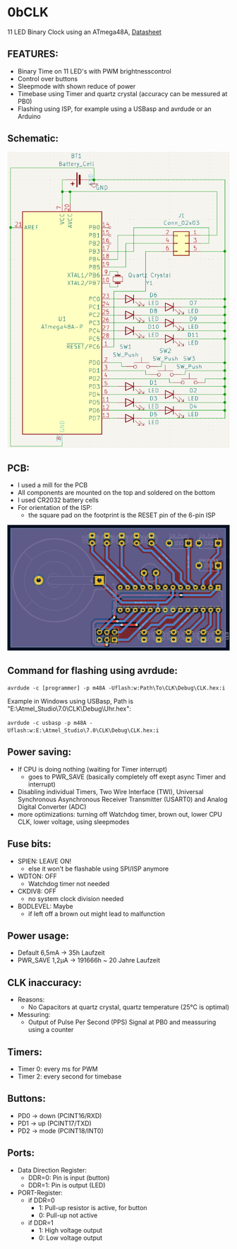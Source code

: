 # 0bCLK
11 LED Binary Clock using an ATmega48A, [Datasheet](ATmega48A-PA-88A-PA-168A-PA-328-P-DS-DS40002061A.pdf)

## FEATURES:
 - Binary Time on 11 LED's with PWM brightnesscontrol
 - Control over buttons
 - Sleepmode with shown reduce of power
 - Timebase using Timer and quartz crystal (accuracy can be messured at PB0)
 - Flashing using ISP, for example using a USBasp and avrdude or an Arduino


## Schematic:
![Alt text](KiCad/Schematic.png "Schematic")

## PCB:
 - I used a mill for the PCB
 - All components are mounted on the top and soldered on the bottom
 - I used CR2032 battery cells
 - For orientation of the ISP: 
   - the square pad on the footprint is the RESET pin of the 6-pin ISP

![Alt text](KiCad/PCB.png "PCB")

## Command for flashing using avrdude: 
```avrdude -c [programmer] -p m48A -Uflash:w:Path\To\CLK\Debug\CLK.hex:i```

Example in Windows using USBasp, Path is "E:\Atmel_Studio\7.0\CLK\Debug\Uhr.hex":

```avrdude -c usbasp -p m48A -Uflash:w:E:\Atmel_Studio\7.0\CLK\Debug\CLK.hex:i```

## Power saving:
 - If CPU is doing nothing (waiting for Timer interrupt) 
   - goes to PWR_SAVE (basically completely off exept async Timer and interrupt)
 - Disabling individual Timers, Two Wire Interface (TWI), Universal Synchronous Asynchronous Receiver Transmitter (USART0) and Analog Digital Converter (ADC)
 - more optimizations: turning off Watchdog timer, brown out, lower CPU CLK, lower voltage, using sleepmodes

## Fuse bits:
 - SPIEN: LEAVE ON!
   - else it won't be flashable using SPI/ISP anymore
 - WDTON: OFF 
   - Watchdog timer not needed
 - CKDIV8: OFF
   - no system clock division needed
 - BODLEVEL: Maybe 
   - if left off a brown out might lead to malfunction

## Power usage:
 - Default 6,5mA -> 35h Laufzeit
 - PWR_SAVE 1,2µA -> 191666h ~ 20 Jahre Laufzeit

## CLK inaccuracy:
 - Reasons:
   - No Capacitors at quartz crystal, quartz temperature (25°C is optimal)
 - Messuring:
   - Output of Pulse Per Second (PPS) Signal at PB0 and meassuring using a counter

## Timers:
 - Timer 0: every ms for PWM
 - Timer 2: every second for timebase

## Buttons:
 - PD0 -> down (PCINT16/RXD)
 - PD1 -> up (PCINT17/TXD)
 - PD2 -> mode (PCINT18/INT0)

## Ports: 
 - Data Direction Register:
   - DDR=0: Pin is input (button)
   - DDR=1: Pin is output (LED)
 - PORT-Register: 
   - if DDR=0 
     - 1: Pull-up resistor is active, for button
     - 0: Pull-up not active
   - if DDR=1 
     - 1: High voltage output
     - 0: Low voltage output

